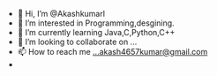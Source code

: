 - 👋 Hi, I’m @Akashkumarl
- 👀 I’m interested in Programming,desgining.
- 🌱 I’m currently learning Java,C,Python,C++
- 💞️ I’m looking to collaborate on ...
- 📫 How to reach me ...akash4657kumar@gmail.com
- 

<!---
Akashkumarl/Akashkumarl is a ✨ special ✨ repository because its `README.md` (this file) appears on your GitHub profile.
You can click the Preview link to take a look at your changes.
--->
